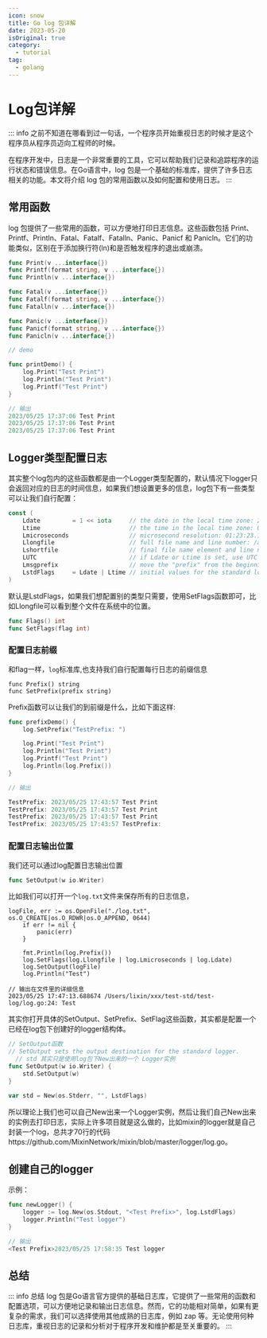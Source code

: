 ```yaml
---
icon: snow
title: Go log 包详解
date: 2023-05-20
isOriginal: true
category:
  - tutorial
tag:
  - golang
---
```


# Log包详解

::: info 
之前不知道在哪看到过一句话，一个程序员开始重视日志的时候才是这个程序员从程序员迈向工程师的时候。

在程序开发中，日志是一个非常重要的工具，它可以帮助我们记录和追踪程序的运行状态和错误信息。在Go语言中，log 包是一个基础的标准库，提供了许多日志相关的功能。本文将介绍 log 包的常用函数以及如何配置和使用日志。
::: 

## 常用函数

log 包提供了一些常用的函数，可以方便地打印日志信息。这些函数包括 Print、Printf、Println、Fatal、Fatalf、Fatalln、Panic、Panicf 和 Panicln。它们的功能类似，区别在于添加换行符(ln)和是否触发程序的退出或崩溃。

```go
func Print(v ...interface{})
func Printf(format string, v ...interface{})
func Println(v ...interface{})

func Fatal(v ...interface{})
func Fatalf(format string, v ...interface{})
func Fatalln(v ...interface{})

func Panic(v ...interface{})
func Panicf(format string, v ...interface{})
func Panicln(v ...interface{})
```

```go
// demo

func printDemo() {
	log.Print("Test Print")
	log.Println("Test Print")
	log.Printf("Test Print")
}

// 输出
2023/05/25 17:37:06 Test Print
2023/05/25 17:37:06 Test Print
2023/05/25 17:37:06 Test Print
```


## Logger类型配置日志


其实整个log包内的这些函数都是由一个Logger类型配置的，默认情况下logger只会返回对应的日志的时间信息，如果我们想设置更多的信息，log包下有一些类型可以让我们自行配置：

```go
const (
	Ldate         = 1 << iota     // the date in the local time zone: 2009/01/23
	Ltime                         // the time in the local time zone: 01:23:23
	Lmicroseconds                 // microsecond resolution: 01:23:23.123123.  assumes Ltime.
	Llongfile                     // full file name and line number: /a/b/c/d.go:23
	Lshortfile                    // final file name element and line number: d.go:23. overrides Llongfile
	LUTC                          // if Ldate or Ltime is set, use UTC rather than the local time zone
	Lmsgprefix                    // move the "prefix" from the beginning of the line to before the message
	LstdFlags     = Ldate | Ltime // initial values for the standard logger
)
```

默认是LstdFlags，如果我们想配置别的类型只需要，使用SetFlags函数即可，比如Llongfile可以看到整个文件在系统中的位置。

```go
func Flags() int 
func SetFlags(flag int)
```

### 配置日志前缀

和flag一样，`log`标准库,也支持我们自行配置每行日志的前缀信息

```
func Prefix() string
func SetPrefix(prefix string)
```

Prefix函数可以让我们的到前缀是什么，比如下面这样:

```go
func prefixDemo() {
	log.SetPrefix("TestPrefix: ")

	log.Print("Test Print")
	log.Println("Test Print")
	log.Printf("Test Print")
	log.Println(log.Prefix())
}

// 输出

TestPrefix: 2023/05/25 17:43:57 Test Print
TestPrefix: 2023/05/25 17:43:57 Test Print
TestPrefix: 2023/05/25 17:43:57 Test Print
TestPrefix: 2023/05/25 17:43:57 TestPrefix: 
```

### 配置日志输出位置

我们还可以通过log配置日志输出位置

```go
func SetOutput(w io.Writer)
```

比如我们可以打开一个`log.txt`文件来保存所有的日志信息，

```
logFile, err := os.OpenFile("./log.txt", os.O_CREATE|os.O_RDWR|os.O_APPEND, 0644)
	if err != nil {
		panic(err)
	}

	fmt.Println(log.Prefix())
	log.SetFlags(log.Llongfile | log.Lmicroseconds | log.Ldate)
	log.SetOutput(logFile)
	log.Println("Test")

// 输出在文件里的详细信息
2023/05/25 17:47:13.688674 /Users/lixin/xxx/test-std/test-log/log.go:24: Test
```

其实你打开具体的SetOutput、SetPrefix、SetFlag这些函数，其实都是配置一个已经在log包下创建好的logger结构体。

```go
// SetOutput函数
// SetOutput sets the output destination for the standard logger.
  // std 其实只是使用log包下New出来的一个 Logger实例
func SetOutput(w io.Writer) {
	std.SetOutput(w)
}

var std = New(os.Stderr, "", LstdFlags)
```

所以理论上我们也可以自己New出来一个Logger实例，然后让我们自己New出来的实例去打印日志，实际上许多项目就是这么做的，比如mixin的logger就是自己封装一个log，总共才70行的代码https://github.com/MixinNetwork/mixin/blob/master/logger/log.go。

## 创建自己的logger

示例： 

```go
func newLogger() {
	logger := log.New(os.Stdout, "<Test Prefix>", log.LstdFlags)
	logger.Println("Test logger")
}

// 输出
<Test Prefix>2023/05/25 17:58:35 Test logger
```

## 总结

::: info 总结
log 包是Go语言官方提供的基础日志库，它提供了一些常用的函数和配置选项，可以方便地记录和输出日志信息。然而，它的功能相对简单，如果有更复杂的需求，我们可以选择使用其他成熟的日志库，例如 zap 等。无论使用何种日志库，重视日志的记录和分析对于程序开发和维护都是至关重要的。
:::
